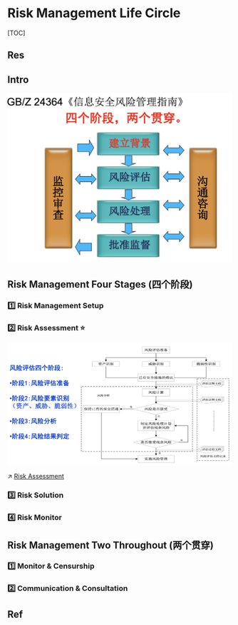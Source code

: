 # Risk Management Life Circle

[TOC]



## Res


## Intro

![](../../../../../Assets/Pics/Screenshot%202023-10-08%20at%2011.03.41AM.png)



## Risk Management Four Stages (四个阶段)
### 1️⃣ Risk Management Setup


### 2️⃣ Risk Assessment ⭐
![](../../../../../Assets/Pics/Screenshot%202023-10-08%20at%2011.11.33AM.png)

↗ [Risk Assessment](Risk%20Assessment.md)


### 3️⃣ Risk Solution


### 4️⃣ Risk Monitor



## Risk Management Two Throughout (两个贯穿)
### 1️⃣ Monitor & Censurship


### 2️⃣ Communication & Consultation



## Ref
